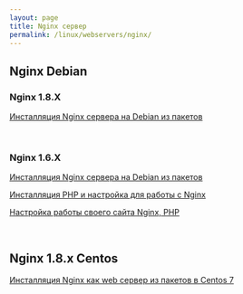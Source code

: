 ```yaml
---
layout: page
title: Nginx сервер
permalink: /linux/webservers/nginx/
---
```


## Nginx Debian


### Nginx 1.8.X

[Инсталляция Nginx сервера на Debian из пакетов](/linux/webservers/nginx/1.8/debian/installation/)  

<!--

[Инсталляция PHP и настройка для работы с Nginx](/linux/webservers/nginx/1.8/debian/php/)  

[Настройка работы своего сайта Nginx, PHP](/linux/webservers/nginx/1.8/debian/mysite/)  

[Настройка Nginx как proxy сервера](/linux/webservers/nginx/debian/proxy/)  

-->

<br/>

### Nginx 1.6.X

[Инсталляция Nginx сервера на Debian из пакетов](/linux/webservers/nginx/1.6/debian/installation/)  

[Инсталляция PHP и настройка для работы с Nginx](/linux/webservers/nginx/1.6/debian/php/)  

[Настройка работы своего сайта Nginx, PHP](/linux/webservers/nginx/1.6/debian/mysite/)  


<br/>

## Nginx 1.8.x Centos


[Инсталляция Nginx как web сервер из пакетов в Centos 7](/linux/webservers/nginx/1.8/centos/7/webserver/)
